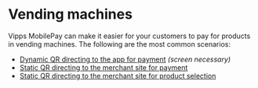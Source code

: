 <!-- START_METADATA
---
title: Vipps MobilePay vending machine flow
sidebar_label: Vending machines
sidebar_position: 60
description: Using Vipps MobilePay with vending machines
pagination_next: null
pagination_prev: null
---
END_METADATA -->

# Vending machines

Vipps MobilePay can make it easier for your customers to pay for products in vending machines.
The following are the most common scenarios:

* [Dynamic QR directing to the app for payment](one-time-payment.md) *(screen necessary)*
* [Static QR directing to the merchant site for payment](qr-to-merchant-site-payment-only.md)
* [Static QR directing to the merchant site for product selection](qr-to-merchant-site-product-selection.md)
